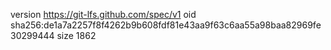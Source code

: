 version https://git-lfs.github.com/spec/v1
oid sha256:de1a7a2257f8f4262b9b608fdf81e43aa9f63c6aa55a98baa82969fe30299444
size 1862
